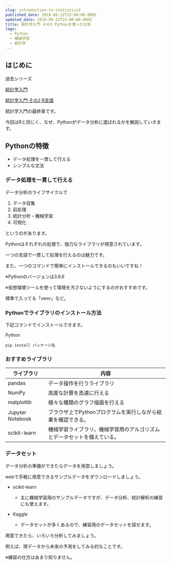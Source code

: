 ```yaml
---
slug: introduction-to-statistics3
published_date: 2018-09-22T15:00:00.000Z
updated_date: 2018-09-22T15:00:00.000Z
title: 統計学入門 その3 Pythonを使った分析
tags:
  - Python
  - 機械学習
  - 統計学
---
```

## はじめに

過去シリーズ

[統計学入門](http://35.222.151.25/2018/09/20/221/)

[統計学入門 その2 R言語](http://35.222.151.25/2018/09/20/233/)

統計学入門の最終章です。

今回はRと同じく、なぜ、Pythonがデータ分析に選ばれるかを解説していきます。

## Pythonの特徴

* データ処理を一貫して行える
* シンプルな文法

### データ処理を一貫して行える

データ分析のライフサイクルで

1. データ収集
2. 前処理
3. 統計分析・機械学習
4. 可視化

というのがあります。

Pythonはそれぞれの処理で、強力なライブラリが用意されています。

一つの言語で一貫して処理を行えるのは魅力です。

また、一つのコマンドで簡単にインストールできるのもいいですね！



※Pythonのバージョンは3.6.6

※仮想環境ツールを使って環境を汚さないようにするのがおすすめです。

標準で入ってる「venv」など。

### Pythonでライブラリのインストール方法

下記コマンドでインストールできます。

Python

`pip install パッケージ名`

### おすすめライブラリ

| ライブラリ            | 内容                                   |
| ---------------- | ------------------------------------ |
| pandas           | データ操作を行うライブラリ                        |
| NumPy            | 高度な計算を高速に行える                         |
| matplotlib       | 様々な種類のグラフ描画を行える                      |
| Jupyter Notebook | ブラウザ上でPythonプログラムを実行しながら結果を確認できる。    |
| scikit-learn     | 機械学習ライブラリ。機械学習用のアルゴリズムとデータセットを備えている。 |

### データセット

データ分析の準備ができたらデータを用意しましょう。

webで手軽に用意できるサンプルデータをダウンロードしましょう。

* scikit-learn

  * 主に機械学習用のサンプルデータですが、データ分析、統計解析の練習にも使えます。
* Kaggle

  * データセットが多くあるので、練習用のデータセットを探せます。

用意できたら、いろいろ分析してみましょう。

例えば、現データから未来の予測をしてみる的なことです。

※練習の仕方はあまり知りません。